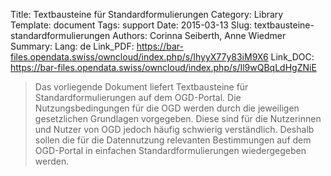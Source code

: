 Title: Textbausteine für Standardformulierungen
Category: Library
Template: document
Tags: support
Date: 2015-03-13
Slug: textbausteine-standardformulierungen
Authors: Corinna Seiberth, Anne Wiedmer
Summary:
Lang: de
Link_PDF: https://bar-files.opendata.swiss/owncloud/index.php/s/IhyyX77y83iM9X6
Link_DOC: https://bar-files.opendata.swiss/owncloud/index.php/s/Il9wQBqLdHgZNiE


> Das vorliegende Dokument liefert Textbausteine für Standardformulierungen auf dem OGD-Portal. Die Nutzungsbedingungen für die OGD werden durch die jeweiligen gesetzlichen Grundlagen vorgegeben. Diese sind für die Nutzerinnen und Nutzer von OGD jedoch häufig schwierig verständlich. Deshalb sollen die für die Datennutzung relevanten Bestimmungen auf dem OGD-Portal in einfachen Standardformulierungen wiedergegeben werden.

